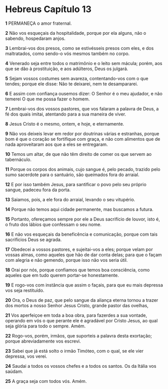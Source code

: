 # Hebreus Capítulo 13

**1** 	PERMANEÇA o amor fraternal.

**2** 	Não vos esqueçais da hospitalidade, porque por ela alguns, não o sabendo, hospedaram anjos.

**3** 	Lembrai-vos dos presos, como se estivésseis presos com eles, e dos maltratados, como sendo-o vós mesmos também no corpo.

**4** 	Venerado seja entre todos o matrimônio e o leito sem mácula; porém, aos que se dão à prostituição, e aos adúlteros, Deus os julgará.

**5** 	Sejam vossos costumes sem avareza, contentando-vos com o que tendes; porque ele disse: Não te deixarei, nem te desampararei.

**6** 	E assim com confiança ousemos dizer: O Senhor é o meu ajudador, e não temerei O que me possa fazer o homem.

**7** 	Lembrai-vos dos vossos pastores, que vos falaram a palavra de Deus, a fé dos quais imitai, atentando para a sua maneira de viver.

**8** 	Jesus Cristo é o mesmo, ontem, e hoje, e eternamente.

**9** 	Não vos deixeis levar em redor por doutrinas várias e estranhas, porque bom é que o coração se fortifique com graça, e não com alimentos que de nada aproveitaram aos que a eles se entregaram.

**10** 	Temos um altar, de que não têm direito de comer os que servem ao tabernáculo.

**11** 	Porque os corpos dos animais, cujo sangue é, pelo pecado, trazido pelo sumo sacerdote para o santuário, são queimados fora do arraial.

**12** 	E por isso também Jesus, para santificar o povo pelo seu próprio sangue, padeceu fora da porta.

**13** 	Saiamos, pois, a ele fora do arraial, levando o seu vitupério.

**14** 	Porque não temos aqui cidade permanente, mas buscamos a futura.

**15** 	Portanto, ofereçamos sempre por ele a Deus sacrifício de louvor, isto é, o fruto dos lábios que confessam o seu nome.

**16** 	E não vos esqueçais da beneficência e comunicação, porque com tais sacrifícios Deus se agrada.

**17** 	Obedecei a vossos pastores, e sujeitai-vos a eles; porque velam por vossas almas, como aqueles que hão de dar conta delas; para que o façam com alegria e não gemendo, porque isso não vos seria útil.

**18** 	Orai por nós, porque confiamos que temos boa consciência, como aqueles que em tudo querem portar-se honestamente.

**19** 	E rogo-vos com instância que assim o façais, para que eu mais depressa vos seja restituído.

**20** 	Ora, o Deus de paz, que pelo sangue da aliança eterna tornou a trazer dos mortos a nosso Senhor Jesus Cristo, grande pastor das ovelhas,

**21** 	Vos aperfeiçoe em toda a boa obra, para fazerdes a sua vontade, operando em vós o que perante ele é agradável por Cristo Jesus, ao qual seja glória para todo o sempre. Amém.

**22** 	Rogo-vos, porém, irmãos, que suporteis a palavra desta exortação; porque abreviadamente vos escrevi.

**23** 	Sabei que já está solto o irmão Timóteo, com o qual, se ele vier depressa, vos verei.

**24** 	Saudai a todos os vossos chefes e a todos os santos. Os da Itália vos saúdam.

**25** 	A graça seja com todos vós. Amém.

